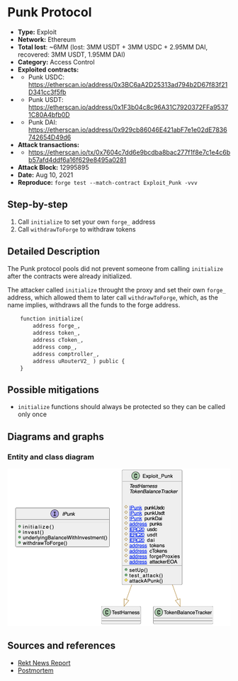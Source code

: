 # Punk Protocol

- **Type:** Exploit
- **Network:** Ethereum
- **Total lost**: ~6MM (lost: 3MM USDT + 3MM USDC + 2.95MM DAI, recovered: 3MM USDT, 1.95MM DAI)
- **Category:** Access Control
- **Exploited contracts:**
- - Punk USDC: https://etherscan.io/address/0x3BC6aA2D25313ad794b2D67f83f21D341cc3f5fb 
- - Punk USDT: https://etherscan.io/address/0x1F3b04c8c96A31C7920372FFa95371C80A4bfb0D
- - Punk DAI: https://etherscan.io/address/0x929cb86046E421abF7e1e02dE7836742654D49d6
- **Attack transactions:**
- - https://etherscan.io/tx/0x7604c7dd6e9bcdba8bac277f1f8e7c1e4c6bb57afd4ddf6a16f629e8495a0281 
- **Attack Block:** 12995895 
- **Date:** Aug 10, 2021
- **Reproduce:** `forge test --match-contract Exploit_Punk -vvv`

## Step-by-step 
1. Call `initialize` to set your own `forge_` address
2. Call `withdrawToForge` to withdraw tokens

## Detailed Description
The Punk protocol pools did not prevent someone from calling `initialize` after
the contracts were already initialized.

The attacker called `initialize` throught the proxy and set their own `forge_` address, which allowed them to later call `withdrawToForge`, which, as the name implies, withdraws all the funds to the forge address.

``` solidity
    function initialize( 
        address forge_, 
        address token_,
        address cToken_, 
        address comp_, 
        address comptroller_,
        address uRouterV2_ ) public {
    }
```

## Possible mitigations
- `initialize` functions should always be protected so they can be called only once

## Diagrams and graphs

### Entity and class diagram
![PlantUML](punkprotocol.png)

## Sources and references
- [Rekt News Report](https://rekt.news/punkprotocol-rekt/)
- [Postmortem](https://medium.com/punkprotocol/punk-finance-fair-launch-incident-report-984d9e340eb)
